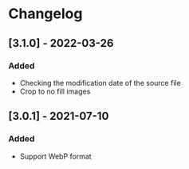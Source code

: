 # Changelog

## [3.1.0] - 2022-03-26
### Added
 - Checking the modification date of the source file
 - Crop to no fill images

## [3.0.1] - 2021-07-10
### Added
 - Support WebP format
